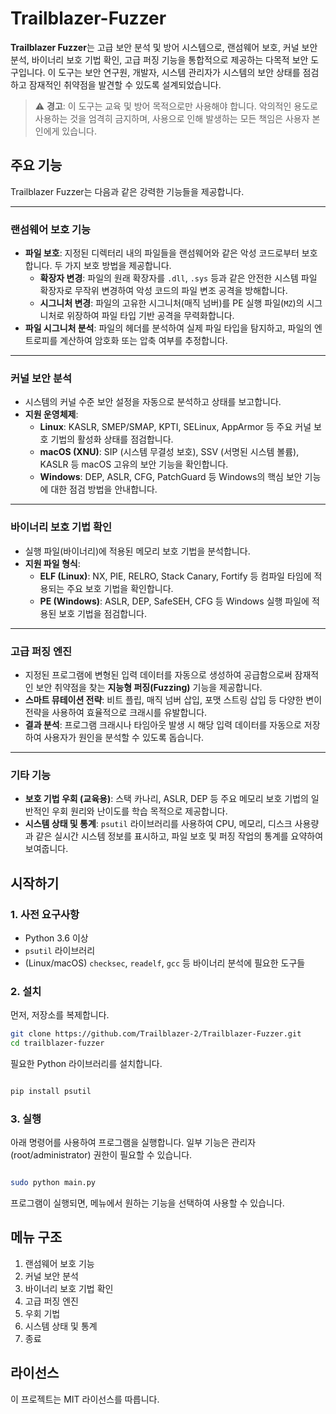 # Trailblazer-Fuzzer

**Trailblazer Fuzzer**는 고급 보안 분석 및 방어 시스템으로, 랜섬웨어 보호, 커널 보안 분석, 바이너리 보호 기법 확인, 고급 퍼징 기능을 통합적으로 제공하는 다목적 보안 도구입니다. 이 도구는 보안 연구원, 개발자, 시스템 관리자가 시스템의 보안 상태를 점검하고 잠재적인 취약점을 발견할 수 있도록 설계되었습니다.

> ⚠️ **경고**: 이 도구는 교육 및 방어 목적으로만 사용해야 합니다. 악의적인 용도로 사용하는 것을 엄격히 금지하며, 사용으로 인해 발생하는 모든 책임은 사용자 본인에게 있습니다.

## 주요 기능

Trailblazer Fuzzer는 다음과 같은 강력한 기능들을 제공합니다.

---

### 랜섬웨어 보호 기능
- **파일 보호**: 지정된 디렉터리 내의 파일들을 랜섬웨어와 같은 악성 코드로부터 보호합니다. 두 가지 보호 방법을 제공합니다.
  - **확장자 변경**: 파일의 원래 확장자를 `.dll`, `.sys` 등과 같은 안전한 시스템 파일 확장자로 무작위 변경하여 악성 코드의 파일 변조 공격을 방해합니다.
  - **시그니처 변경**: 파일의 고유한 시그니처(매직 넘버)를 PE 실행 파일(`MZ`)의 시그니처로 위장하여 파일 타입 기반 공격을 무력화합니다.
- **파일 시그니처 분석**: 파일의 헤더를 분석하여 실제 파일 타입을 탐지하고, 파일의 엔트로피를 계산하여 암호화 또는 압축 여부를 추정합니다.

---

### 커널 보안 분석
- 시스템의 커널 수준 보안 설정을 자동으로 분석하고 상태를 보고합니다.
- **지원 운영체제**:
  - **Linux**: KASLR, SMEP/SMAP, KPTI, SELinux, AppArmor 등 주요 커널 보호 기법의 활성화 상태를 점검합니다.
  - **macOS (XNU)**: SIP (시스템 무결성 보호), SSV (서명된 시스템 볼륨), KASLR 등 macOS 고유의 보안 기능을 확인합니다.
  - **Windows**: DEP, ASLR, CFG, PatchGuard 등 Windows의 핵심 보안 기능에 대한 점검 방법을 안내합니다.

---

### 바이너리 보호 기법 확인
- 실행 파일(바이너리)에 적용된 메모리 보호 기법을 분석합니다.
- **지원 파일 형식**:
  - **ELF (Linux)**: NX, PIE, RELRO, Stack Canary, Fortify 등 컴파일 타임에 적용되는 주요 보호 기법을 확인합니다.
  - **PE (Windows)**: ASLR, DEP, SafeSEH, CFG 등 Windows 실행 파일에 적용된 보호 기법을 점검합니다.

---

### 고급 퍼징 엔진
- 지정된 프로그램에 변형된 입력 데이터를 자동으로 생성하여 공급함으로써 잠재적인 보안 취약점을 찾는 **지능형 퍼징(Fuzzing)** 기능을 제공합니다.
- **스마트 뮤테이션 전략**: 비트 플립, 매직 넘버 삽입, 포맷 스트링 삽입 등 다양한 변이 전략을 사용하여 효율적으로 크래시를 유발합니다.
- **결과 분석**: 프로그램 크래시나 타임아웃 발생 시 해당 입력 데이터를 자동으로 저장하여 사용자가 원인을 분석할 수 있도록 돕습니다.

---

### 기타 기능
- **보호 기법 우회 (교육용)**: 스택 카나리, ASLR, DEP 등 주요 메모리 보호 기법의 일반적인 우회 원리와 난이도를 학습 목적으로 제공합니다.
- **시스템 상태 및 통계**: `psutil` 라이브러리를 사용하여 CPU, 메모리, 디스크 사용량과 같은 실시간 시스템 정보를 표시하고, 파일 보호 및 퍼징 작업의 통계를 요약하여 보여줍니다.

##  시작하기

### 1. 사전 요구사항
- Python 3.6 이상
- `psutil` 라이브러리
- (Linux/macOS) `checksec`, `readelf`, `gcc` 등 바이너리 분석에 필요한 도구들

### 2. 설치
먼저, 저장소를 복제합니다.
```bash
git clone https://github.com/Trailblazer-2/Trailblazer-Fuzzer.git
cd trailblazer-fuzzer
```
필요한 Python 라이브러리를 설치합니다.
```bash

pip install psutil
```
### 3. 실행
아래 명령어를 사용하여 프로그램을 실행합니다. 일부 기능은 관리자(root/administrator) 권한이 필요할 수 있습니다.

```bash

sudo python main.py
```
프로그램이 실행되면, 메뉴에서 원하는 기능을 선택하여 사용할 수 있습니다.

## 메뉴 구조
1. 랜섬웨어 보호 기능
2. 커널 보안 분석
3. 바이너리 보호 기법 확인
4. 고급 퍼징 엔진
5. 우회 기법
6. 시스템 상태 및 통계
0. 종료

## 라이선스
이 프로젝트는 MIT 라이선스를 따릅니다.
